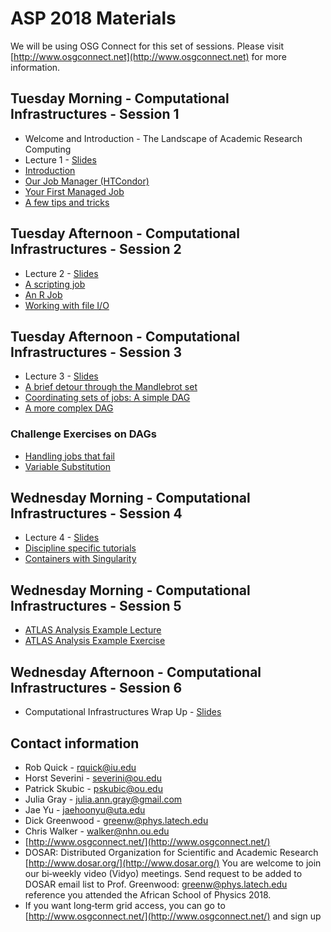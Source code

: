 # ASP 2018 Materials

We will be using OSG Connect for this set of sessions. Please visit [http://www.osgconnect.net](http://www.osgconnect.net) for more information.

## Tuesday Morning - Computational Infrastructures - Session 1

   * Welcome and Introduction - The Landscape of Academic Research Computing
   * Lecture 1 - [Slides](https://github.com/osg-htc/dosar/blob/master/docs/ASP2018/Lecture1-ASP2018.pdf)
   * [Introduction](https://github.com/osg-htc/dosar/blob/master/docs/ASP2018/01-Introduction.md) 
   * [Our Job Manager (HTCondor)](https://github.com/osg-htc/dosar/blob/master/docs/ASP2018/02-OurJobManager.md)
   * [Your First Managed Job](https://github.com/osg-htc/dosar/blob/master/docs/ASP2018/03-FirstManagedJob.md)
   * [A few tips and tricks](https://github.com/osg-htc/dosar/blob/master/docs/ASP2018/04-TipsandTricks.md)
   
## Tuesday Afternoon - Computational Infrastructures - Session 2

   * Lecture 2 - [Slides](https://github.com/osg-htc/dosar/blob/master/docs/ASP2018/Lecture2-ASP2018.pdf)
   * [A scripting job](https://github.com/osg-htc/dosar/blob/master/docs/ASP2018/05-ScriptingJob.md)
   * [An R Job](https://github.com/osg-htc/dosar/blob/master/docs/ASP2018/06-RJob.md)
   * [Working with file I/O](https://github.com/osg-htc/dosar/blob/master/docs/ASP2018/07-WorkingwithFiles.md)
   
## Tuesday Afternoon - Computational Infrastructures - Session 3

   * Lecture 3 - [Slides](https://github.com/osg-htc/dosar/blob/master/docs/ASP2018/Lecture3-ASP2018.pdf)
   * [A brief detour through the Mandlebrot set](https://github.com/osg-htc/dosar/blob/master/docs/ASP2018/08-Mandlebrot.md)
   * [Coordinating sets of jobs: A simple DAG](https://github.com/osg-htc/dosar/blob/master/docs/ASP2018/09-SimpleDAG.md)
   * [A more complex DAG](https://github.com/osg-htc/dosar/blob/master/docs/ASP2018/10-ComplexDAG.md)
   
### Challenge Exercises on DAGs

   * [Handling jobs that fail](https://github.com/osg-htc/dosar/blob/master/docs/ASP2018/11-HandlingFailure.md)
   * [Variable Substitution](https://github.com/osg-htc/dosar/blob/master/docs/ASP2018/12-VariableSubstitution.md)
   
## Wednesday Morning - Computational Infrastructures - Session 4

   * Lecture 4 - [Slides](https://github.com/osg-htc/dosar/blob/master/docs/ASP2018/Lecture4-ASP2018_final.pdf)
   * [Discipline specific tutorials](https://github.com/osg-htc/dosar/blob/master/docs/ASP2018/13-DisciplineTutorials.md)
   * [Containers with Singularity](https://github.com/osg-htc/dosar/blob/master/docs/ASP2018/14-Containers.md)
   
## Wednesday Morning - Computational Infrastructures - Session 5

   * [ATLAS Analysis Example Lecture](https://github.com/osg-htc/dosar/blob/master/docs/ASP2018/Intro_Anal_Ex-ASP2018.pdf)
   * [ATLAS Analysis Example Exercise](https://github.com/osg-htc/dosar/blob/master/docs/ASP2018/AnalysisExample.md)
   
## Wednesday Afternoon - Computational Infrastructures - Session 6

   * Computational Infrastructures Wrap Up - [Slides](https://github.com/osg-htc/dosar/blob/master/docs/ASP2018/Lecture5-ASP2018_final.pdf)
   
## Contact information

   * Rob Quick - rquick@iu.edu
   * Horst Severini - severini@ou.edu
   * Patrick Skubic - pskubic@ou.edu
   * Julia Gray - julia.ann.gray@gmail.com
   * Jae Yu - jaehoonyu@uta.edu
   * Dick Greenwood - greenw@phys.latech.edu
   * Chris Walker - walker@nhn.ou.edu
   * [http://www.osgconnect.net/](http://www.osgconnect.net/)
   * DOSAR: Distributed Organization for Scientific and Academic Research [http://www.dosar.org/](http://www.dosar.org/) You are welcome to join our bi‐weekly video (Vidyo) meetings. Send request to be added to DOSAR email list to Prof. Greenwood: greenw@phys.latech.edu reference you attended the African School of Physics 2018.
   * If you want long‐term grid access, you can go to [http://www.osgconnect.net/](http://www.osgconnect.net/) and sign up
